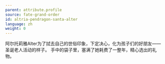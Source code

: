 ```yaml
---
parent: attribute.profile
source: fate-grand-order
id: altria-pendragon-santa-alter
language: zh
weight: 0
---
```


阿尔托莉雅Alter为了拭去自己的世俗印象，下定决心，化为孩子们的好朋友——圣诞老人活动的样子。
手中的袋子里，塞满了她耗费了一整年，精心选出的礼物。
